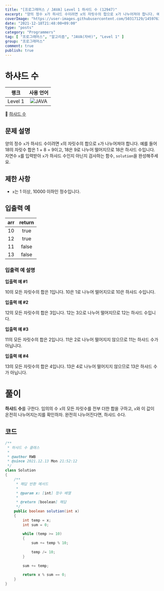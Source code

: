 ```yaml
---
title: "[프로그래머스 / JAVA] Level 1 하샤드 수 (12947)"
excerpt: "양의 정수 x가 하샤드 수이려면 x의 자릿수의 합으로 x가 나누어져야 합니다. 예를 들어 18의 자릿수 합은 1 + 8 = 9이고, 18은 9로 나누어 떨어지므로 18은 하샤드 수입니다. 자연수 x를 입력받아 x가 하샤드 수인지 아닌지 검사하는 함수, solution을 완성해주세요."
coverImage: "https://user-images.githubusercontent.com/50317129/145976356-6b5d1430-31c0-4c34-829e-6be8f747ab19.png"
date: "2021-12-18T21:48:00+09:00"
type: "posts"
category: "Programmers"
tag: [ "프로그래머스", "알고리즘", "JAVA(자바)", "Level 1" ]
group: "프로그래머스"
comment: true
publish: true
---
```


# 하샤드 수

|  랭크   |                                                      사용 언어                                                      |
| :-----: | :-----------------------------------------------------------------------------------------------------------------: |
| Level 1 | ![JAVA](https://shields.io/badge/java-JDK%2011-lightgray?logo=java&style=plastic&logoColor=white&labelColor=orange) |

🔗 [하샤드 수](https://programmers.co.kr/learn/courses/30/lessons/12947)





## 문제 설명

양의 정수 `x`가 하샤드 수이려면 `x`의 자릿수의 합으로 `x`가 나누어져야 합니다. 예를 들어 18의 자릿수 합은 1 + 8 = 9이고, 18은 9로 나누어 떨어지므로 18은 하샤드 수입니다. 자연수 `x`를 입력받아 `x`가 하샤드 수인지 아닌지 검사하는 함수, `solution`을 완성해주세요.





## 제한 사항

* `x`는 1 이상, 10000 이하인 정수입니다.





## 입출력 예

|  arr  | return |
| :---: | :----: |
|  10   |  true  |
|  12   |  true  |
|  11   | false  |
|  13   | false  |



### 입출력 예 설명

**입출력 예 #1**

10의 모든 자릿수의 합은 1입니다. 10은 1로 나누어 떨어지므로 10은 하샤드 수입니다.

**입출력 예 #2**

12의 모든 자릿수의 합은 3입니다. 12는 3으로 나누어 떨어지므로 12는 하샤드 수입니다.

**입출력 예 #3**

11의 모든 자릿수의 합은 2입니다. 11은 2로 나누어 떨어지지 않으므로 11는 하샤드 수가 아닙니다.

**입출력 예 #4**

13의 모든 자릿수의 합은 4입니다. 13은 4로 나누어 떨어지지 않으므로 13은 하샤드 수가 아닙니다.










# 풀이

**하샤드 수**를 구한다. 임의의 수 `x`의 모든 자릿수를 전부 더한 합을 구하고, `x`와 이 값이 온전히 나누어지는지를 확인하자. 완전히 나누어진다면, 하샤드 수다.





## 코드

``` java
/**
 * 하샤드 수 클래스
 *
 * @author RWB
 * @since 2021.12.13 Mon 21:52:12
 */
class Solution
{
	/**
	 * 해답 반환 메서드
	 *
	 * @param x: [int] 정수 배열
	 *
	 * @return [boolean] 해답
	 */
	public boolean solution(int x)
	{
		int temp = x;
		int sum = 0;
		
		while (temp >= 10)
		{
			sum += temp % 10;
			
			temp /= 10;
		}
		
		sum += temp;
		
		return x % sum == 0;
	}
}
```